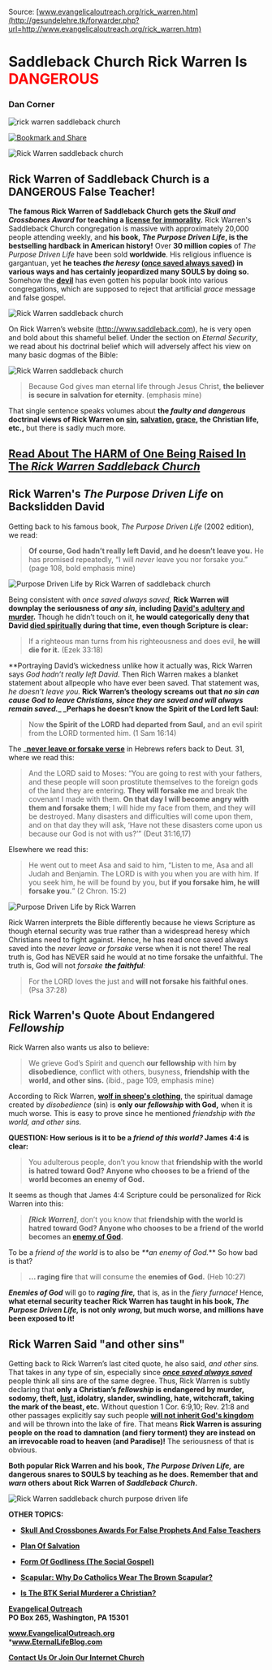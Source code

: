 <!--t Saddleback Church Rick Warren Is DANGEROUS t-->
<!--d  d-->
<!--tag DanCorner,RickWarren,SCbAward tag-->

Source: [www.evangelicaloutreach.org/rick_warren.htm](http://gesundelehre.tk/forwarder.php?url=http://www.evangelicaloutreach.org/rick_warren.htm)


# Saddleback Church Rick Warren Is <font color="red">DANGEROUS</font>

### Dan Corner


![rick warren saddleback church](../../files/pictures/evangelical-rick-warren.jpg)

[![Bookmark and Share](../s7.addthis.com/static/btn/v2/lg-share-en.gif)](http://www.addthis.com/bookmark.php?v=250&username=xa-4ce723c86d857fe0)

![Rick Warren saddleback church](../../files/pictures/a-colorb.gif)


## Rick Warren of Saddleback Church is a DANGEROUS False Teacher!

**The famous Rick Warren of Saddleback Church gets the _Skull and Crossbones Award_ for teaching a [license for immorality](http://gesundelehre.tk/forwarder.php?url=http://www.evangelicaloutreach.org/etlicense.html).** Rick Warren's Saddleback Church congregation is massive with approximately 20,000 people attending weekly, and **his book, _The Purpose Driven Life_, is the bestselling hardback in American history!** Over **30 million copies**  of _The Purpose Driven Life_ have been sold **worldwide**. His religious influence is gargantuan, yet **he teaches _the heresy_ ([once saved always saved](http://gesundelehre.tk/forwarder.php?url=http://www.evangelicaloutreach.org/eternal-security.html)) in various ways and has certainly jeopardized many SOULS by doing so.** Somehow the **[devil](http://gesundelehre.tk/forwarder.php?url=http://www.evangelicaloutreach.org/devil.html)** has even gotten his popular book into various congregations, which are supposed to reject that artificial _grace_ message and false gospel.

![Rick Warren saddleback church](../../files/pictures/rick-warren.gif "Rick Warren of Saddleback Church and author of The Purpose Driven Life.")

On Rick Warren’s website (http://www.saddleback.com), he is very open and bold about this shameful belief. Under the section on _Eternal Security_, we read about his doctrinal belief which will adversely affect his view on many basic dogmas of the Bible:

![Rick Warren saddleback church](../../files/pictures/snc.jpg "Rick Warren of Saddleback Church get this Skull and Crossbones Award.")

> Because God gives man eternal life through Jesus Christ, **the believer is secure in salvation for eternity**. (emphasis mine)

That single sentence speaks volumes about **the _faulty and dangerous_ doctrinal views of Rick Warren on [sin](http://gesundelehre.tk/forwarder.php?url=http://www.evangelicaloutreach.org/sin.html), [salvation](http://gesundelehre.tk/forwarder.php?url=http://www.evangelicaloutreach.org/plan-of-salvation.html), [grace](http://gesundelehre.tk/forwarder.php?url=http://www.evangelicaloutreach.org/true-grace-false-grace.html), the Christian life, etc.,** but there is sadly much more.

## [Read About The HARM of One Being Raised In The _Rick Warren Saddleback Church_](http://gesundelehre.tk/forwarder.php?url=http://www.evangelicaloutreach.org/testimony-K.htm)


## Rick Warren's _The Purpose Driven Life_ on Backslidden David

Getting back to his famous book, _The Purpose Driven Life_ (2002 edition), we read:

> **Of course, God hadn’t really left David, and he doesn’t leave you.** He has promised repeatedly, “I will _never_ leave you nor forsake you.” (page 108, bold emphasis mine)

![Purpose Driven Life by Rick Warren of saddleback church](../../files/pictures/purpose-driven-life.jpg "The Purpose Drive Life book by Rick Warren")

Being consistent with _once saved always saved,_ **Rick Warren will downplay the seriousness of _any sin,_ including [David's adultery and murder](http://gesundelehre.tk/forwarder.php?url=http://www.evangelicaloutreach.org/king-david-sinned.html).** Though he didn’t touch on it, **he would categorically deny that David [died spiritually](http://gesundelehre.tk/forwarder.php?url=http://www.evangelicaloutreach.org/spiritual-death.html) during that time, even though Scripture is clear:**

> If a righteous man turns from his righteousness and does evil, **he will die for it.** (Ezek 33:18)

**Portraying David’s wickedness unlike how it actually was, Rick Warren says _God hadn’t really left David._ Then Rich Warren makes a blanket statement about allpeople who have ever been saved. That statement was, _he doesn’t leave you._ **Rick Warren’s theology screams out that _no sin can cause God to leave Christians, since they are saved and will always remain saved.__  _Perhaps he doesn’t know the Spirit of the Lord left Saul:**

> Now **the Spirit of the LORD had departed from Saul,** and an evil spirit from the LORD tormented him. (1 Sam 16:14)

The _**[never leave or forsake verse](http://gesundelehre.tk/forwarder.php?url=http://www.evangelicaloutreach.org/forsake.html)** in Hebrews refers back to Deut. 31, where we read this:

> And the LORD said to Moses: “You are going to rest with your fathers, and these people will soon prostitute themselves to the foreign gods of the land they are entering. **They will forsake me** and break the covenant I made with them. **On that day I will become angry with them and forsake them**;  I will hide my face from them, and they will be destroyed. Many disasters and difficulties will come upon them, and on that day they will ask, ‘Have not these disasters come upon us because our God is not with us?’” (Deut 31:16,17)

Elsewhere we read this:

> He went out to meet Asa and said to him, “Listen to me, Asa and all Judah and Benjamin. The LORD is with you when you are with him. If you seek him, he will be found by you, but **if you forsake him, he will forsake you.**”  (2 Chron. 15:2)

![Purpose Driven Life by Rick Warren](../../files/pictures/rick-warren-time.jpg)

Rick Warren interprets the Bible differently because he views Scripture as though eternal security was true rather than a widespread heresy which Christians need to fight against. Hence, he has read once saved always saved into the _never leave or forsake_ verse when it is not there! The real truth is, God has NEVER said he would at no time forsake the unfaithful. The truth is, God will not _forsake **the faithful**:_

> For the LORD loves the just and **will not forsake his faithful ones**. (Psa 37:28)


## Rick Warren's Quote About Endangered _Fellowship_

Rick Warren also wants us also to believe:

> We grieve God’s Spirit and quench **our fellowship** with him **by disobedience**,  conflict with others, busyness, **friendship with the world, and other sins.** (ibid., page 109, emphasis mine)

According to Rick Warren, [**wolf in sheep's clothing**](http://gesundelehre.tk/forwarder.php?url=http://www.evangelicaloutreach.org/wolfsheep.html), the spiritual damage created by _disobedience_ (sin) is **only our _fellowship_  with God,** when it is much worse. This is easy to prove since he mentioned _friendship with the world, and other sins._

**QUESTION: How serious is it to be a _friend of this world?_ James 4:4 is clear:**

> You adulterous people, don’t you know that **friendship with the world is hatred toward God? Anyone who chooses to be a friend of the world becomes an enemy of God.**

It seems as though that James 4:4 Scripture could be personalized for Rick Warren into this:

> _**[Rick Warren]**_, don’t you know that **friendship with the world is hatred toward God? Anyone who chooses to be a friend of the world becomes an [enemy of God](http://gesundelehre.tk/forwarder.php?url=http://www.evangelicaloutreach.org/enemies-of-God.html).**

To be a _friend of the world_ is to also be _**an enemy of God._** So how bad is that?

> **... raging fire** that will consume the **enemies of God.** (Heb 10:27)

_**Enemies of God**_ will go to **_raging fire,_** that is, as in the _fiery furnace!_ Hence, **what eternal security teacher Rick Warren has taught in his book, _The Purpose Driven Life,_ is not only _wrong_, but much worse, and millions have been exposed to it!**


## Rick Warren Said "and other sins"

Getting back to Rick Warren’s last cited quote, he also said, _and other sins._ That takes in any type of sin, especially since _[**once saved always saved**](http://gesundelehre.tk/forwarder.php?url=http://www.evangelicaloutreach.org/jesus-es.html)_ people think all sins are of the same degree. Thus, Rick Warren is subtly declaring that **only a Christian’s _fellowship_ is endangered by murder, sodomy, theft, [lust](http://gesundelehre.tk/forwarder.php?url=http://www.evangelicaloutreach.org/lust.html), idolatry, slander, swindling, hate, witchcraft, taking the mark of the beast, etc.** Without question 1 Cor. 6:9,10; Rev. 21:8 and other passages explicitly say such people [**will not inherit God's kingdom**](http://gesundelehre.tk/forwarder.php?url=http://www.evangelicaloutreach.org/will-not-inherit-the-kingdom-of-God.htm) and will be thrown into the lake of fire. That means **Rick Warren is assuring people on the road to damnation (and fiery torment) they are instead on an irrevocable road to heaven (and Paradise)!** The seriousness of that is obvious.

**Both popular Rick Warren and his book, _The Purpose Driven Life,_ are dangerous snares to SOULS by teaching as he does. Remember that and _warn_ others about Rick Warren of _Saddleback Church_.**

![Rick Warren saddleback church purpose driven life](../../files/pictures/a-colorb.gif)

**OTHER TOPICS:**

- **[Skull And Crossbones Awards For False Prophets And False Teachers](http://gesundelehre.tk/forwarder.php?url=http://www.evangelicaloutreach.org/Skull_And_Crossbones.html)**

- **[Plan Of Salvation](http://gesundelehre.tk/forwarder.php?url=http://www.evangelicaloutreach.org/plan-of-salvation.html)**

- **[Form Of Godliness (The Social Gospel)](http://gesundelehre.tk/forwarder.php?url=http://www.evangelicaloutreach.org/form-of-godliness.html)**

- **[Scapular: Why Do Catholics Wear The Brown Scapular?](http://gesundelehre.tk/forwarder.php?url=http://www.evangelicaloutreach.org/brown-scapular.html)**

- **[Is The BTK Serial Murderer a Christian?](http://gesundelehre.tk/forwarder.php?url=http://www.evangelicaloutreach.org/btk.htm)**

**[Evangelical Outreach](http://gesundelehre.tk/forwarder.php?url=http://www.evangelicaloutreach.org/index.html)**  
**PO Box 265, Washington, PA 15301**

**www.EvangelicalOutreach.org**  
***www.EternalLifeBlog.com**

[**Contact Us Or Join Our Internet Church**](http://gesundelehre.tk/forwarder.php?url=http://www.evangelicaloutreach.org/contact.html)